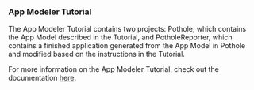 ### App Modeler Tutorial
The App Modeler Tutorial contains two projects: Pothole, which contains the App Model described in the Tutorial,
and PotholeReporter, which contains a finished application generated from the App Model in Pothole and modified
based on the instructions in the Tutorial.

For more information on the App Modeler Tutorial, check out the documentation [here](/docs/system/tutorials/appmod/index.html).
